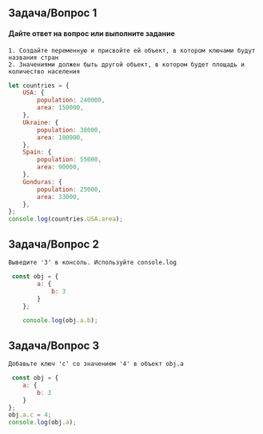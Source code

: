 ## Задача/Вопрос 1

#### Дайте ответ на вопрос или выполните задание
```
1. Создайте переменную и присвойте ей объект, в котором ключами будут названия стран
2. Значениями должен быть другой объект, в котором будет площадь и количество населения
```
```js
let countries = {
    USA: {
        population: 240000,
        area: 150000,
    },
    Ukraine: {
        population: 38000,
        area: 100000,
    },
    Spain: {
        population: 55000,
        area: 90000,
    },
    Gonduras: {
        population: 25000,
        area: 33000,
    },
};
console.log(countries.USA.area);
```

## Задача/Вопрос 2
```
Выведите '3' в консоль. Используйте console.log
```
```js
 const obj = {
        a: {
            b: 3
        }
    };

    console.log(obj.a.b);
```
## Задача/Вопрос 3

```
Добавьте ключ 'с' со значением '4' в объект obj.a
```
```js
 const obj = {
    a: {
        b: 3
    }
};
obj.a.c = 4;
console.log(obj.a);
```